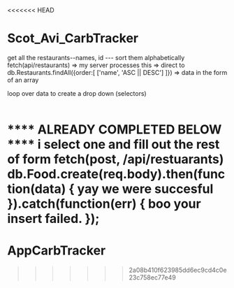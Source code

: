<<<<<<< HEAD
# Scot_Avi_CarbTracker
get all the restaurants--names, id --- sort them alphabetically
 fetch(api/restaurants)
 => my server processes this
 => direct to db.Restaurants.findAll({order:[
     ['name', 'ASC || DESC']
 ]})
=> data in the form of an array

loop over data to create a drop down (selectors)
    <option value=${restarant.name} data-rest-id=${restaruant.id}>


**** ALREADY COMPLETED BELOW ****
i select one and fill out the rest of form
fetch(post, /api/restuarants)
    db.Food.create(req.body).then(function(data) {
        yay we were succesful
    }).catch(function(err) {
        boo your insert failed.
    });
=======
# AppCarbTracker
>>>>>>> 2a08b410f623985dd6ec9cd4c0e23c758ec77e49

